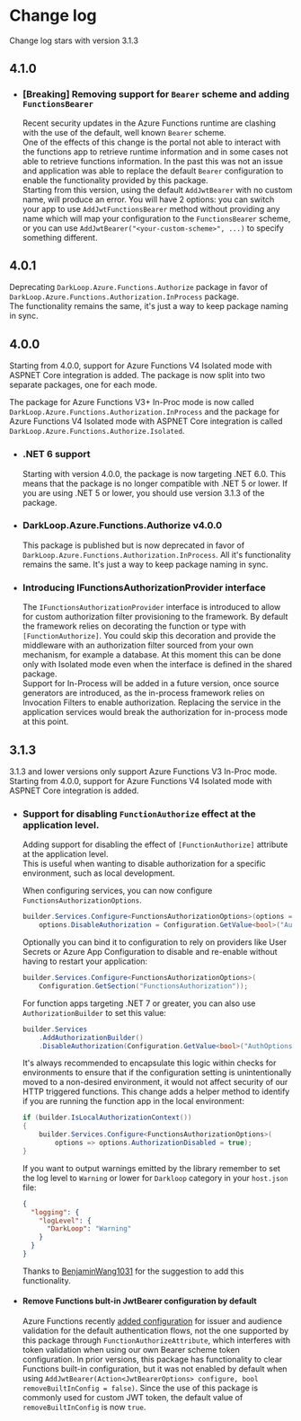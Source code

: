 # Change log
Change log stars with version 3.1.3

## 4.1.0
- ### [Breaking] Removing support for `Bearer` scheme and adding `FunctionsBearer`
  Recent security updates in the Azure Functions runtime are clashing with the use of the default, well known `Bearer` scheme.<br/>
  One of the effects of this change is the portal not able to interact with the functions app to retrieve runtime information and in some cases not able to retrieve functions information.
  In the past this was not an issue and application was able to replace the default `Bearer` configuration to enable the functionality provided by this package.<br/>
  Starting from this version, using the default `AddJwtBearer` with no custom name, will produce an error. You will have 2 options: you can switch your app to use `AddJwtFunctionsBearer` method without providing any name which will map your configuration to the `FunctionsBearer` scheme, or you can use `AddJwtBearer("<your-custom-scheme>", ...)` to specify something different.

## 4.0.1
Deprecating `DarkLoop.Azure.Functions.Authorize` package in favor of `DarkLoop.Azure.Functions.Authorization.InProcess` package.<br/>
The functionality remains the same, it's just a way to keep package naming in sync.

## 4.0.0
Starting from 4.0.0, support for Azure Functions V4 Isolated mode with ASPNET Core integration is added.
The package is now split into two separate packages, one for each mode. 

The package for Azure Functions V3+ In-Proc mode is now called `DarkLoop.Azure.Functions.Authorization.InProcess` and the package for Azure Functions V4 Isolated mode with ASPNET Core integration is called `DarkLoop.Azure.Functions.Authorize.Isolated`.

- ### .NET 6 support
  Starting with version 4.0.0, the package is now targeting .NET 6.0. This means that the package is no longer compatible with .NET 5 or lower. If you are using .NET 5 or lower, you should use version 3.1.3 of the package.
  
- ### DarkLoop.Azure.Functions.Authorize v4.0.0
  This package is published but is now deprecated in favor of `DarkLoop.Azure.Functions.Authorization.InProcess`. All it's functionality remains the same. It's just a way to keep package naming in sync.

- ### Introducing IFunctionsAuthorizationProvider interface
  The `IFunctionsAuthorizationProvider` interface is introduced to allow for custom authorization filter provisioning to the framework.
  By default the framework relies on decorating the function or type with `[FunctionAuthorize]`. You could skip this decoration and provide the middleware with an authorization filter sourced from your own mechanism, for example a database.
  At this moment this can be done only with Isolated mode even when the interface is defined in the shared package.<br/>
  Support for In-Process will be added in a future version, once source generators are introduced, as the in-process framework relies on Invocation Filters to enable authorization.
  Replacing the service in the application services would break the authorization for in-process mode at this point.

## 3.1.3
3.1.3 and lower versions only support Azure Functions V3 In-Proc mode. Starting from 4.0.0, support for Azure Functions V4 Isolated mode with ASPNET Core integration is added.
- ### Support for disabling `FunctionAuthorize` effect at the application level.
  Adding support for disabling the effect of `[FunctionAuthorize]` attribute at the application level.  
  This is useful when wanting to disable authorization for a specific environment, such as local development.

  When configuring services, you can now configure `FunctionsAuthorizationOptions`.
  ```csharp
  builder.Services.Configure<FunctionsAuthorizationOptions>(options => 
      options.DisableAuthorization = Configuration.GetValue<bool>("AuthOptions:DisableAuthorization"));
  ```

  Optionally you can bind it to configuration to rely on providers like User Secrets or Azure App Configuration to disable and re-enable without having to restart your application:
  ```csharp
  builder.Services.Configure<FunctionsAuthorizationOptions>(
      Configuration.GetSection("FunctionsAuthorization"));
  ```

  For function apps targeting .NET 7 or greater, you can also use `AuthorizationBuilder` to set this value:
  ```csharp
  builder.Services
      .AddAuthorizationBuilder()
      .DisableAuthorization(Configuration.GetValue<bool>("AuthOptions:DisableAuthorization"));
  ```

  It's always recommended to encapsulate this logic within checks for environments to ensure that if the configuration setting is unintentionally moved to a non-desired environment, it would not affect security of our HTTP triggered functions. This change adds a helper method to identify if you are running the function app in the local environment:
  ```csharp
  if (builder.IsLocalAuthorizationContext())
  {
      builder.Services.Configure<FunctionsAuthorizationOptions>(
          options => options.AuthorizationDisabled = true);
  }
  ```

  If you want to output warnings emitted by the library remember to set the log level to `Warning` or lower for `Darkloop` category in your `host.json` file:

  ```json
  {
    "logging": {
      "logLevel": {
        "DarkLoop": "Warning"
      }
    }
  }
  ```
  
  Thanks to [BenjaminWang1031](https://github.com/BenjaminWang1031) for the suggestion to add this functionality.

- #### Remove Functions bult-in JwtBearer configuration by default
  Azure Functions recently [added configuration](https://github.com/Azure/azure-functions-host/pull/9678) for issuer and audience validation for the default authentication flows, not the one supported by this package through `FunctionAuthorizeAttribute`, which interferes with token validation when using our own Bearer scheme token configuration.
  In prior versions, this package has functionality to clear Functions built-in configuration, but it was not enabled by default when using `AddJwtBearer(Action<JwtBearerOptions> configure, bool removeBuiltInConfig = false)`. Since the use of this package is commonly used for custom JWT token, the default value of `removeBuiltInConfig` is now `true`.